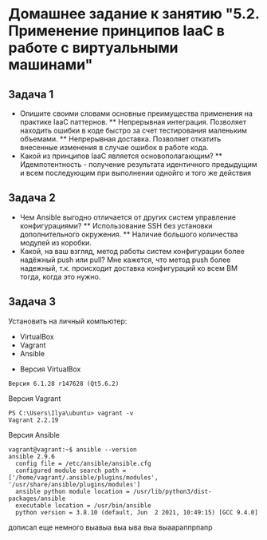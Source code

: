 Домашнее задание к занятию "5.2. Применение принципов IaaC в работе с виртуальными машинами"
============================================================================================
Задача 1
----
* Опишите своими словами основные преимущества применения на практике IaaC паттернов.
  ** Непрерывная интеграция. Позволяет находить ошибки в коде быстро за счет тестирования маленьким объемами. 
  ** Непрерывная доставка. Позволяет откатить внесенные изменения в случае ошибок в работе кода.
* Какой из принципов IaaC является основополагающим?
  ** Идемпотентность - получение результата идентичного предыдущим и всем последующим при выполнении однойго и того же действия

Задача 2 
----
* Чем Ansible выгодно отличается от других систем управление конфигурациями?
** Использование SSH без установки дополнительного окружения. 
** Наличие большого количества модулей из коробки. 
* Какой, на ваш взгляд, метод работы систем конфигурации более надёжный push или pull?
Мне кажется, что метод push более надежный, т.к. происходит доставка конфигураций ко всем ВМ тогда, когда это нужно. 

Задача 3
---- 
Установить на личный компьютер:
- VirtualBox
- Vagrant
- Ansible
* Версия VirtualBox
```
Версия 6.1.28 r147628 (Qt5.6.2)
```
Версия Vagrant
```
PS C:\Users\Ilya\ubuntu> vagrant -v
Vagrant 2.2.19
```
Версия Ansible
```
vagrant@vagrant:~$ ansible --version
ansible 2.9.6
  config file = /etc/ansible/ansible.cfg
  configured module search path = ['/home/vagrant/.ansible/plugins/modules', '/usr/share/ansible/plugins/modules']
  ansible python module location = /usr/lib/python3/dist-packages/ansible
  executable location = /usr/bin/ansible
  python version = 3.8.10 (default, Jun  2 2021, 10:49:15) [GCC 9.4.0]
```
дописал еще немного выавыа выа ыва выа выаараппрпапр 